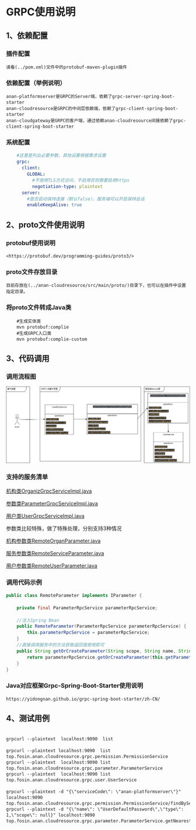 # GRPC使用说明

## 1、依赖配置
### 插件配置
    请看(../pom.xml)文件中的protobuf-maven-plugin插件
### 依赖配置（举例说明）
    anan-platformserver是GRPC的Server端，依赖了grpc-server-spring-boot-starter
    anan-cloudresource是GRPC的中间层依赖端，依赖了grpc-client-spring-boot-starter
    anan-cloudgateway是GRPC的客户端，通过依赖anan-cloudresource间接依赖了grpc-client-spring-boot-starter
### 系统配置
```yaml
    #这里是列出必要参数，其他设置根据需求设置
    grpc:
      client:
        GLOBAL:
          #不使用TLS方式访问，不启用否则需要启用https
          negotiation-type: plaintext
      server:
        #是否启动保持连接（默认false），服务端可以开启保持会话
        enableKeepAlive: true
```
## 2、proto文件使用说明
### protobuf使用说明
    <https://protobuf.dev/programming-guides/proto3/>
    
### proto文件存放目录
    目前存放在(../anan-cloudresource/src/main/proto/)目录下，也可以在插件中设置指定目录。
### 将proto文件转成Java类
```shell
    #生成实体类
    mvn protobuf:complie
    #生成GRPC入口类
    mvn protobuf:complie-custom
```
## 3、代码调用
### 调用流程图
![调用流程图](image/GRPC调用流程图.png)
### 支持的服务清单
[机构类OrganizGrpcServiceImpl.java](..%2Fanan-cloudresource%2Fsrc%2Fmain%2Fjava%2Ftop%2Ffosin%2Fanan%2Fcloudresource%2Fgrpc%2Fservice%2FOrganizGrpcServiceImpl.java)

[参数类ParameterGrpcServiceImpl.java](..%2Fanan-cloudresource%2Fsrc%2Fmain%2Fjava%2Ftop%2Ffosin%2Fanan%2Fcloudresource%2Fgrpc%2Fservice%2FParameterGrpcServiceImpl.java)

[用户类UserGrpcServiceImpl.java](..%2Fanan-cloudresource%2Fsrc%2Fmain%2Fjava%2Ftop%2Ffosin%2Fanan%2Fcloudresource%2Fgrpc%2Fservice%2FUserGrpcServiceImpl.java)

参数类比较特殊，做了特殊处理，分别支持3种情况

[机构参数类RemoteOrganParameter.java](..%2Fanan-cloudresource%2Fsrc%2Fmain%2Fjava%2Ftop%2Ffosin%2Fanan%2Fcloudresource%2Fparameter%2FRemoteOrganParameter.java)

[服务参数类RemoteServiceParameter.java](..%2Fanan-cloudresource%2Fsrc%2Fmain%2Fjava%2Ftop%2Ffosin%2Fanan%2Fcloudresource%2Fparameter%2FRemoteServiceParameter.java)

[用户参数类RemoteUserParameter.java](..%2Fanan-cloudresource%2Fsrc%2Fmain%2Fjava%2Ftop%2Ffosin%2Fanan%2Fcloudresource%2Fparameter%2FRemoteUserParameter.java)
### 调用代码示例
```java
public class RemoteParameter implements IParameter {
    
    private final ParameterRpcService parameterRpcService;

    //注入Spring Bean
    public RemoteParameter(ParameterRpcService parameterRpcService) {
        this.parameterRpcService = parameterRpcService;
    }
    //直接调用服务中的方法获取返回值使用即可
    public String getOrCreateParameter(String scope, String name, String defaultValue, String description) {
        return parameterRpcService.getOrCreateParameter(this.getParameterStrategy().getType(), scope, name, defaultValue, description);
    }
}

```
### Java对应框架Grpc-Spring-Boot-Starter使用说明
    https://yidongnan.github.io/grpc-spring-boot-starter/zh-CN/
## 4、测试用例
```shell

grpcurl --plaintext  localhost:9090  list

grpcurl --plaintext localhost:9090  list top.fosin.anan.cloudresource.grpc.permission.PermissionService
grpcurl --plaintext  localhost:9090 list top.fosin.anan.cloudresource.grpc.parameter.ParameterService
grpcurl --plaintext  localhost:9090 list top.fosin.anan.cloudresource.grpc.user.UserService

grpcurl --plaintext -d "{\"serviceCode\": \"anan-platformserver\"}" localhost:9090 top.fosin.anan.cloudresource.grpc.permission.PermissionService/findByServiceCode
grpcurl --plaintext -d "{\"name\": \"UserDefaultPassword\",\"type\": 1,\"scope\": null}" localhost:9090 top.fosin.anan.cloudresource.grpc.parameter.ParameterService.getNearestParameter

```
